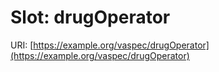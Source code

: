 # Slot: drugOperator

URI: [https://example.org/vaspec/drugOperator](https://example.org/vaspec/drugOperator)